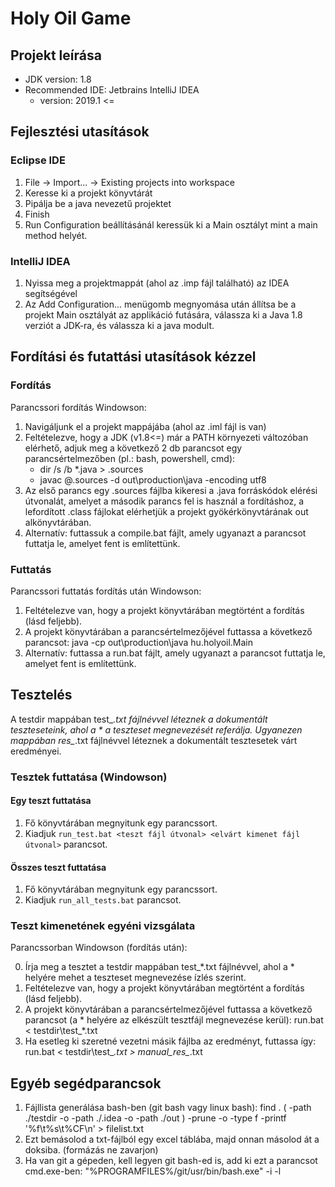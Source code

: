 # Holy Oil Game

## Projekt leírása

* JDK version: 1.8
* Recommended IDE: Jetbrains IntelliJ IDEA 
	* version: 2019.1 <=

## Fejlesztési utasítások

### Eclipse IDE

1. File -> Import... -> Existing projects into workspace
2. Keresse ki a projekt könyvtárát
3. Pipálja be a java nevezetű projektet
4. Finish
5. Run Configuration beállításánál keressük ki a Main osztályt mint a main method helyét.

### IntelliJ IDEA

1. Nyissa meg a projektmappát (ahol az .imp fájl található) az IDEA segítségével
2. Az Add Configuration... menügomb megnyomása után állítsa be a projekt Main osztályát az applikáció futására, válassza ki a Java 1.8 verziót a JDK-ra, és válassza ki a java modult.

## Fordítási és futattási utasítások kézzel

### Fordítás

Parancssori fordítás Windowson:

1. Navigáljunk el a projekt mappájába (ahol az .iml fájl is van)
2. Feltételezve, hogy a JDK (v1.8<=) már a PATH környezeti változóban elérhető, adjuk meg a következő 2 db parancsot egy parancsértelmezőben (pl.: bash, powershell, cmd):
	* dir /s /b *.java > .sources
	* javac @.sources -d out\production\java -encoding utf8
3. Az első parancs egy .sources fájlba kikeresi a .java forráskódok elérési útvonalát, amelyet a második parancs fel is használ a fordításhoz, a lefordított .class fájlokat elérhetjük a projekt gyökérkönyvtárának out alkönyvtárában.
4. Alternatív: futtassuk a compile.bat fájlt, amely ugyanazt a parancsot futtatja le, amelyet fent is említettünk.

### Futtatás

Parancssori futtatás fordítás után Windowson:

1. Feltételezve van, hogy a projekt könyvtárában megtörtént a fordítás (lásd feljebb).
2. A projekt könyvtárában a parancsértelmezőjével futtassa a következő parancsot:
java -cp out\production\java hu.holyoil.Main
3. Alternatív: futtassa a run.bat fájlt, amely ugyanazt a parancsot futtatja le, amelyet fent is említettünk.

## Tesztelés

A testdir mappában test_*.txt fájlnévvel léteznek a dokumentált teszteseteink, ahol a * a teszteset megnevezését referálja.
Ugyanezen mappában res_*.txt fájlnévvel léteznek a dokumentált tesztesetek várt eredményei.

### Tesztek futtatása (Windowson)

#### Egy teszt futtatása

1. Fő könyvtárában megnyitunk egy parancssort.
2. Kiadjuk `run_test.bat <teszt fájl útvonal> <elvárt kimenet fájl útvonal>` parancsot.

#### Összes teszt futtatása

1. Fő könyvtárában megnyitunk egy parancssort.
2. Kiadjuk `run_all_tests.bat` parancsot.

### Teszt kimenetének egyéni vizsgálata

Parancssorban Windowson (fordítás után):

0. Írja meg a tesztet a testdir mappában test_*.txt fájlnévvel, ahol a * helyére mehet a teszteset megnevezése ízlés szerint.
1. Feltételezve van, hogy a projekt könyvtárában megtörtént a fordítás (lásd feljebb).
2. A projekt könyvtárában a parancsértelmezőjével futtassa a következő parancsot (a * helyére az elkészült tesztfájl megnevezése kerül):
run.bat < testdir\test_*.txt
3. Ha esetleg ki szeretné vezetni másik fájlba az eredményt, futtassa így:
run.bat < testdir\test_*.txt > manual_res_*.txt

## Egyéb segédparancsok

1. Fájllista generálása bash-ben (git bash vagy linux bash):
find . \( -path ./testdir -o -path ./.idea -o -path ./out \) -prune -o -type f -printf '%f\t%s\t%CF\n' > filelist.txt
2. Ezt bemásolod a txt-fájlból egy excel táblába, majd onnan másolod át a doksiba. (formázás ne zavarjon)
2. Ha van git a gépeden, kell legyen git bash-ed is, add ki ezt a parancsot cmd.exe-ben:
"%PROGRAMFILES%/git/usr/bin/bash.exe" -i -l

